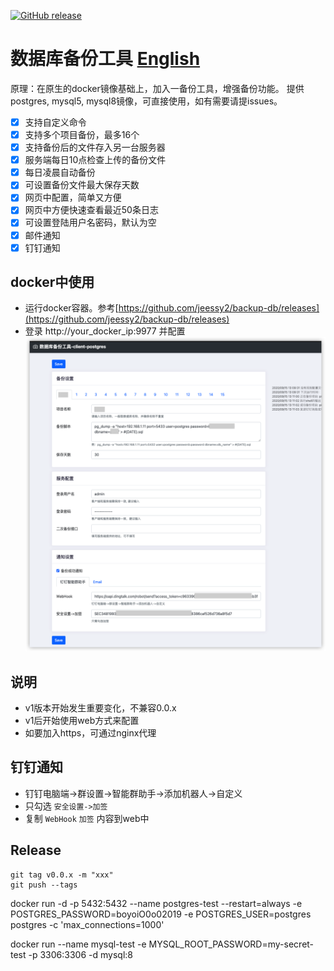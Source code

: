 <a href="https://github.com/jeessy2/backup-db/releases/latest"><img alt="GitHub release" src="https://img.shields.io/github/release/jeessy2/backup-db.svg?logo=github&style=flat-square"></a>
# 数据库备份工具 [English](README-EN.md)
  原理：在原生的docker镜像基础上，加入一备份工具，增强备份功能。
  提供postgres, mysql5, mysql8镜像，可直接使用，如有需要请提issues。
  - [X] 支持自定义命令
  - [x] 支持多个项目备份，最多16个
  - [X] 支持备份后的文件存入另一台服务器
  - [X] 服务端每日10点检查上传的备份文件
  - [X] 每日凌晨自动备份
  - [X] 可设置备份文件最大保存天数
  - [x] 网页中配置，简单又方便
  - [x] 网页中方便快速查看最近50条日志
  - [x] 可设置登陆用户名密码，默认为空
  - [x] 邮件通知
  - [x] 钉钉通知

## docker中使用
  - 运行docker容器。参考[https://github.com/jeessy2/backup-db/releases](https://github.com/jeessy2/backup-db/releases)
  - 登录 http://your_docker_ip:9977 并配置
    ![avatar](https://raw.githubusercontent.com/jeessy2/backup-db/master/backup-db-web.png)

## 说明
  - v1版本开始发生重要变化，不兼容0.0.x
  - v1后开始使用web方式来配置
  - 如要加入https，可通过nginx代理

## 钉钉通知
  - 钉钉电脑端->群设置->智能群助手->添加机器人->自定义
  - 只勾选 `安全设置->加签`
  - 复制 `WebHook` `加签` 内容到web中

## Release
```
git tag v0.0.x -m "xxx" 
git push --tags
```
docker run -d -p 5432:5432 --name postgres-test --restart=always -e POSTGRES_PASSWORD=boyoiO0o02019 -e POSTGRES_USER=postgres\
    postgres -c 'max_connections=1000' 

docker run --name mysql-test -e MYSQL_ROOT_PASSWORD=my-secret-test -p 3306:3306 -d mysql:8